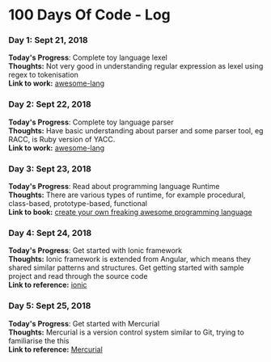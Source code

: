 # 100 Days Of Code - Log

### Day 1: Sept 21, 2018
**Today's Progress**: Complete toy language lexel <br>
**Thoughts:** Not very good in understanding regular expression as lexel using regex to tokenisation <br>
**Link to work:** [awesome-lang](https://github.com/WLun001/awesome-lang) <br>

### Day 2: Sept 22, 2018
**Today's Progress**: Complete toy language parser <br>
**Thoughts:** Have basic understanding about parser and some parser tool, eg RACC, is Ruby version of YACC. <br>
**Link to work:** [awesome-lang](https://github.com/WLun001/awesome-lang) <br>

### Day 3: Sept 23, 2018
**Today's Progress**: Read about programming language Runtime <br>
**Thoughts:** There are various types of runtime, for example procedural, class-based, prototype-based, functional <br>
**Link to book:** [create your own freaking awesome programming language](http://createyourproglang.com/) <br>

### Day 4: Sept 24, 2018
**Today's Progress**: Get started with Ionic framework <br>
**Thoughts:** Ionic framework is extended from Angular, which means they shared similar patterns and structures. Get getting started with sample project and read through the source code <br>
**Link to reference:** [ionic](https://ionicframework.com/docs/intro/tutorial/) <br>

### Day 5: Sept 25, 2018
**Today's Progress**: Get started with Mercurial <br>
**Thoughts:** Mercurial is a version control system similar to Git, trying to familiarise the this<br>
**Link to reference:** [Mercurial](https://www.mercurial-scm.org/) <br>

